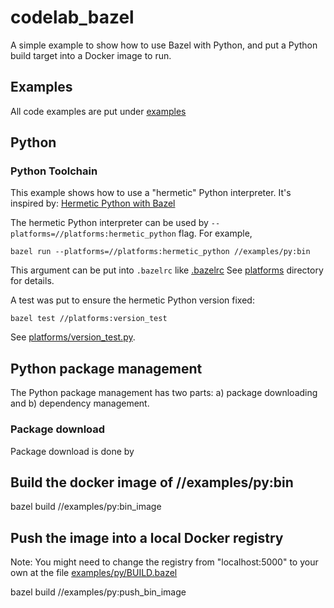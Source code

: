 # codelab_bazel
A simple example to show how to use Bazel with Python, and put a Python build target into a Docker image to run.

## Examples

All code examples are put under [examples](https://github.com/AngusK/codelab_bazel/tree/master/examples)

## Python

### Python Toolchain

This example shows how to use a "hermetic" Python interpreter. It's inspired by:
[Hermetic Python with Bazel](https://thethoughtfulkoala.com/posts/2020/05/16/bazel-hermetic-python.html)

The hermetic Python interpreter can be used by ```--platforms=//platforms:hermetic_python``` flag. For example,
```
bazel run --platforms=//platforms:hermetic_python //examples/py:bin
```
This argument can be put into ```.bazelrc``` like
[.bazelrc](https://github.com/AngusK/codelab_bazel/blob/master/.bazelrc)
See [platforms](https://github.com/AngusK/codelab_bazel/tree/master/platforms) directory for details.



A test was put to ensure the hermetic Python version fixed:
```
bazel test //platforms:version_test
```
See [platforms/version_test.py](https://github.com/AngusK/codelab_bazel/blob/master/platforms/version_test.py).


## Python package management

The Python package management has two parts: a) package downloading and b) dependency management.

### Package download

  Package download is done by 

## Build the docker image of //examples/py:bin
bazel build //examples/py:bin_image

## Push the image into a local Docker registry
Note: You might need to change the registry from "localhost:5000" to your own at the file
[examples/py/BUILD.bazel](https://github.com/AngusK/codelab_bazel/blob/master/examples/py/BUILD.bazel)

bazel build //examples/py:push_bin_image
